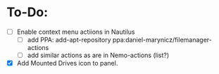 # To-Do:
- [ ] Enable context menu actiions in Nautilus
  - [ ] add PPA: add-apt-repository ppa:daniel-marynicz/filemanager-actions
  - [ ] add similar actions as are in Nemo-actions (list?)
- [x] Add Mounted Drives icon to panel.
